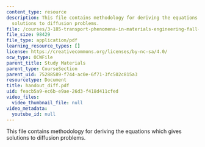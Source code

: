 ```yaml
---
content_type: resource
description: This file contains methodology for deriving the equations which gives
  solutions to diffusion problems.
file: /courses/3-185-transport-phenomena-in-materials-engineering-fall-2003/feacb5a9ec6be9ae26d3f418d411cfed_handout_diff.pdf
file_size: 98429
file_type: application/pdf
learning_resource_types: []
license: https://creativecommons.org/licenses/by-nc-sa/4.0/
ocw_type: OCWFile
parent_title: Study Materials
parent_type: CourseSection
parent_uid: 75288589-f744-ac0e-6f71-3fc502c815a3
resourcetype: Document
title: handout_diff.pdf
uid: feacb5a9-ec6b-e9ae-26d3-f418d411cfed
video_files:
  video_thumbnail_file: null
video_metadata:
  youtube_id: null
---
```

This file contains methodology for deriving the equations which gives solutions to diffusion problems.